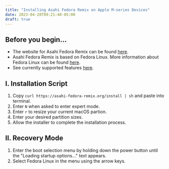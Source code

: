 ```yaml
---
title: "Installing Asahi Fedora Remix on Apple M-series Devices"
date: 2023-04-28T09:21:40-05:00
draft: true
---
```


## Before you begin...

* The website for Asahi Fedora Remix can be found [here](https://asahi-fedora-remix.org/).
* Asahi Fedora Remix is based on Fedora Linux. More information about Fedora Linux can be found [here](https://fedoraproject.org/).
* See currently supported features [here](https://github.com/AsahiLinux/docs/wiki/Feature-Support).

## I. Installation Script

1. Copy `curl https://asahi-fedora-remix.org/install | sh` and paste into terminal.
2. Enter `N` when asked to enter expert mode.
3. Enter `r` to resize your current macOS partion.
4. Enter your desired partition sizes.
5. Allow the installer to complete the installation process.

## II. Recovery Mode

1. Enter the boot selection menu by holding down the power button until the "Loading startup options..." text appears.
2. Select Fedora Linux in the menu using the arrow keys. 